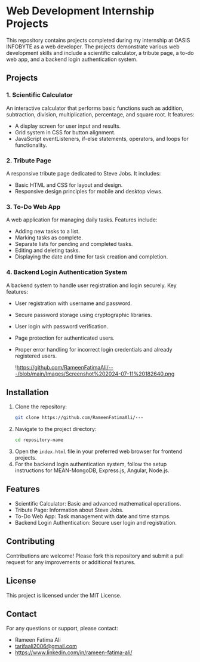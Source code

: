 # Web Development Internship Projects

This repository contains projects completed during my internship at OASIS INFOBYTE as a web developer. The projects demonstrate various web development skills and include a scientific calculator, a tribute page, a to-do web app, and a backend login authentication system.

## Projects

### 1. Scientific Calculator
An interactive calculator that performs basic functions such as addition, subtraction, division, multiplication, percentage, and square root. It features:
- A display screen for user input and results.
- Grid system in CSS for button alignment.
- JavaScript eventListeners, if-else statements, operators, and loops for functionality.

### 2. Tribute Page
A responsive tribute page dedicated to Steve Jobs. It includes:
- Basic HTML and CSS for layout and design.
- Responsive design principles for mobile and desktop views.

### 3. To-Do Web App
A web application for managing daily tasks. Features include:
- Adding new tasks to a list.
- Marking tasks as complete.
- Separate lists for pending and completed tasks.
- Editing and deleting tasks.
- Displaying the date and time for task creation and completion.

### 4. Backend Login Authentication System
A backend system to handle user registration and login securely. Key features:
- User registration with username and password.
- Secure password storage using cryptographic libraries.
- User login with password verification.
- Page protection for authenticated users.
- Proper error handling for incorrect login credentials and already registered users.

  !https://github.com/RameenFatimaAli/---/blob/main/Images/Screenshot%202024-07-11%20182640.png

## Installation

1. Clone the repository:
    ```bash
    git clone https://github.com/RameenFatimaAli/---
    ```
2. Navigate to the project directory:
    ```bash
    cd repository-name
    ```
3. Open the `index.html` file in your preferred web browser for frontend projects.
4. For the backend login authentication system, follow the setup instructions for MEAN-MongoDB, Express.js, Angular, Node.js.


## Features

- Scientific Calculator: Basic and advanced mathematical operations.
- Tribute Page: Information about Steve Jobs.
- To-Do Web App: Task management with date and time stamps.
- Backend Login Authentication: Secure user login and registration.

## Contributing

Contributions are welcome! Please fork this repository and submit a pull request for any improvements or additional features.

## License

This project is licensed under the MIT License.

## Contact

For any questions or support, please contact:
- Rameen Fatima Ali
- tarifaali2006@gmail.com
- https://www.linkedin.com/in/rameen-fatima-ali/

